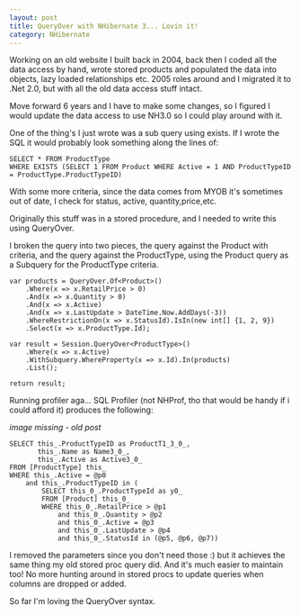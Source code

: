 ```yaml
---
layout: post
title: QueryOver with NHibernate 3... Lovin it!
category: NHibernate
---
```


Working on an old website I built back in 2004, back then I coded all the data access by hand, wrote stored products and populated the data into objects, lazy loaded relationships etc. 2005 roles around and I migrated it to .Net 2.0, but with all the old data access stuff intact.

Move forward 6 years and I have to make some changes, so I figured I would update the data access to use NH3.0 so I could play around with it.

One of the thing's I just wrote was a sub query using exists. If I wrote the SQL it would probably look something along the lines of:

    SELECT * FROM ProductType
    WHERE EXISTS (SELECT 1 FROM Product WHERE Active = 1 AND ProductTypeID = ProductType.ProductTypeID)
    
With some more criteria, since the data comes from MYOB it's sometimes out of date, I check for status, active, quantity,price,etc.

Originally this stuff was in a stored procedure, and I needed to write this using QueryOver.

<!--excerpt-->

I broken the query into two pieces, the query against the Product with criteria, and the query against the ProductType, using the Product query as  a Subquery for the ProductType criteria.

    var products = QueryOver.Of<Product>()
        .Where(x => x.RetailPrice > 0)
        .And(x => x.Quantity > 0)
        .And(x => x.Active)
        .And(x => x.LastUpdate > DateTime.Now.AddDays(-3))
        .WhereRestrictionOn(x => x.StatusId).IsIn(new int[] {1, 2, 9})
        .Select(x => x.ProductType.Id);
        
    var result = Session.QueryOver<ProductType>()
        .Where(x => x.Active)
        .WithSubquery.WhereProperty(x => x.Id).In(products)
        .List();
        
    return result;

Running profiler aga... SQL Profiler (not NHProf, tho that would be handy if i could afford it) produces the following:

*image missing - old post* 

    SELECT this_.ProductTypeID as ProductT1_3_0_,
           this_.Name as Name3_0_,
           this_.Active as Active3_0_
    FROM [ProductType] this_
    WHERE this_.Active = @p0
        and this_.ProductTypeID in (
            SELECT this_0_.ProductTypeId as y0_
            FROM [Product] this_0_
            WHERE this_0_.RetailPrice > @p1
                and this_0_.Quantity > @p2
                and this_0_.Active = @p3
                and this_0_.LastUpdate > @p4
                and this_0_.StatusId in (@p5, @p6, @p7))
                
I removed the parameters since you don't need those :) but it achieves the same thing my old stored proc query did. And it's much easier to maintain too! No more hunting around in stored procs to update queries when columns are dropped or added.

So far I'm loving the QueryOver syntax.













































